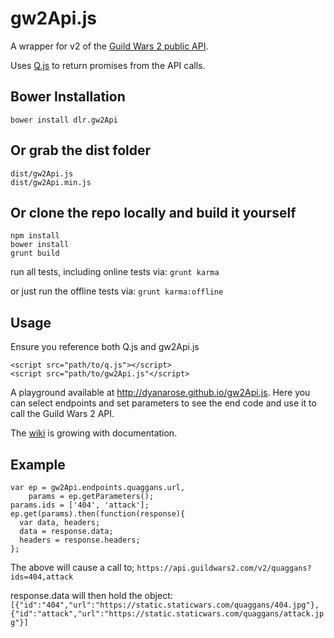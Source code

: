 # gw2Api.js

A wrapper for v2 of the [Guild Wars 2 public API](https://wiki.guildwars2.com/wiki/API:2).

Uses [Q.js](http://documentup.com/kriskowal/q/) to return promises from the API calls.

## Bower Installation
`bower install dlr.gw2Api`

## Or grab the dist folder
```
dist/gw2Api.js
dist/gw2Api.min.js
```
## Or clone the repo locally and build it yourself
```
npm install
bower install
grunt build
```
run all tests, including online tests via:
`grunt karma`

or just run the offline tests via:
`grunt karma:offline`

## Usage

Ensure you reference both Q.js and gw2Api.js
```
<script src="path/to/q.js"></script>
<script src="path/to/gw2Api.js"</script>
```
A playground available at http://dyanarose.github.io/gw2Api.js. Here you can select endpoints and set parameters to see the end code and use it to call the Guild Wars 2 API.

The [wiki](https://github.com/dyanarose/gw2Api.js/wiki) is growing with documentation.

## Example
```
var ep = gw2Api.endpoints.quaggans.url,
    params = ep.getParameters();
params.ids = ['404', 'attack'];
ep.get(params).then(function(response){
  var data, headers;
  data = response.data;
  headers = response.headers;
};
```

The above will cause a call to;
`https://api.guildwars2.com/v2/quaggans?ids=404,attack`

response.data will then hold the object: `[{"id":"404","url":"https://static.staticwars.com/quaggans/404.jpg"},{"id":"attack","url":"https://static.staticwars.com/quaggans/attack.jpg"}]`
